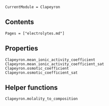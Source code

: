 ```@meta
CurrentModule = Clapeyron
```

## Contents

```@contents
Pages = ["electrolytes.md"]
```

## Properties

```@docs
Clapeyron.mean_ionic_activity_coefficient
Clapeyron.mean_ionic_activity_coefficient_sat
Clapeyron.osmotic_coefficient
Clapeyron.osmotic_coefficient_sat
```

## Helper functions

```@docs
Clapeyron.molality_to_composition
```
